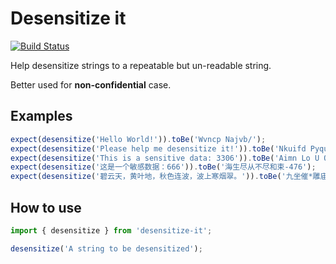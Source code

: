 # Desensitize it

[![Build Status](https://travis-ci.org/lazurey/desensitize-it.svg?branch=master)](https://travis-ci.org/lazurey/desensitize-it)

Help desensitize strings to a repeatable but un-readable string.

Better used for **non-confidential** case.

## Examples

```javascript
expect(desensitize('Hello World!')).toBe('Wvncp Najvb/');
expect(desensitize('Please help me desensitize it!')).toBe('Nkuifd Pyqu Wm Djhtnysxdtf Wu:');
expect(desensitize('This is a sensitive data: 3306')).toBe('Aimn Lo U Qwfoymihe Rlzg- 6431');
expect(desensitize('这是一个敏感数据：666')).toBe('海生尽从不尽和束-476');
expect(desensitize('碧云天，黄叶地，秋色连波，波上寒烟翠。')).toBe('九坐催*雕庙献:年九韵身+两梦学上手.');
```

## How to use

```typescript
import { desensitize } from 'desensitize-it';

desensitize('A string to be desensitized');
```
